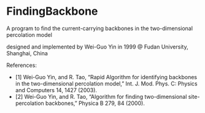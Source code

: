 # FindingBackbone
A program to find the current-carrying backbones in the two-dimensional percolation model

designed and implemented by Wei-Guo Yin in 1999 @ Fudan University, Shanghai, China

References:
*   [1] Wei-Guo Yin, and R. Tao, “Rapid Algorithm for identifying backbones in the two-dimensional percolation model,” 
        Int. J. Mod. Phys. C: Physics and Computers 14, 1427 (2003).
*   [2] Wei-Guo Yin, and R. Tao, “Algorithm for finding two-dimensional site-percolation backbones,” Physica B 279, 84 (2000).
